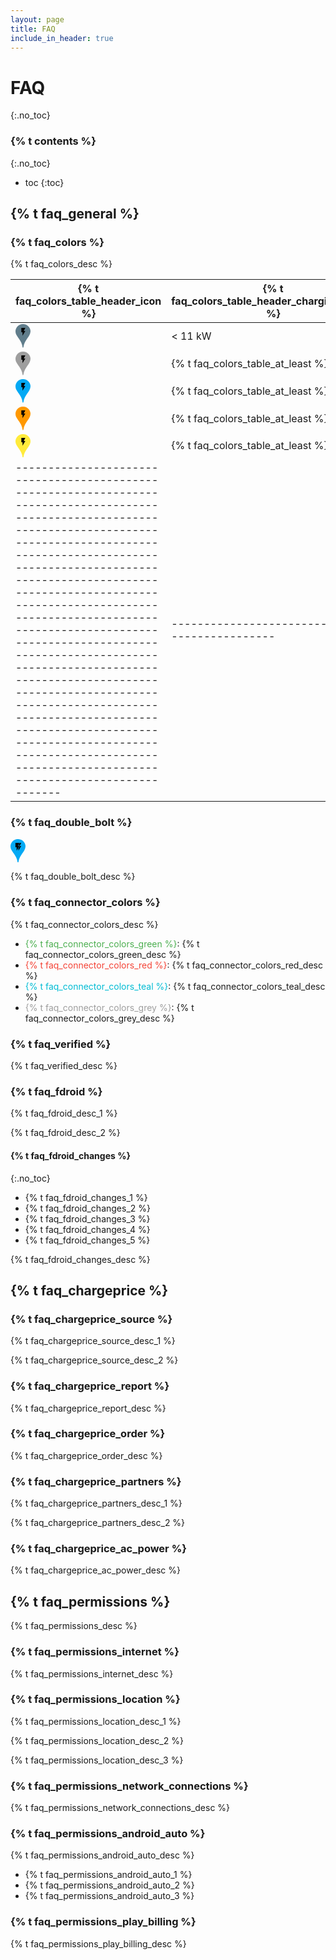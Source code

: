 ```yaml
---
layout: page
title: FAQ
include_in_header: true
---
```


# FAQ
{:.no_toc}

### {% t contents %}
{:.no_toc}

* toc
{:toc}

## {% t faq_general %}

### {% t faq_colors %}

{% t faq_colors_desc %}

| {% t faq_colors_table_header_icon %}                                                                                                                                                                                                                                                                                                                                                                                                                                                                                                                                                                | {% t faq_colors_table_header_charging_power %}  |
|-----------------------------------------------------------------------------------------------------------------------------------------------------------------------------------------------------------------------------------------------------------------------------------------------------------------------------------------------------------------------------------------------------------------------------------------------------------------------------------------------------------------------------------------------------------------------------------------------------|-------------------------------------------------|
| <svg width="24" version="1.1" xmlns="http://www.w3.org/2000/svg" viewBox="0 0 233.8 368.4"><path class="st0" fill="#607d8b" d="M109.8,0h13.6c33.9,1.9,67.1,18.5,87.7,45.8c13.5,17.2,21,38.6,22.7,60.3v8.1c-0.8,42.1-27.7,76.6-51,109.4 c-26.2,37-50.4,77.3-57.1,122.9c-1.8,7.7,0.4,18.5-8.9,22c-2.2-1.7-4.7-3.1-6.2-5.4c-2.7-25.5-9.1-50.7-20-73.9 c-12.3-27.1-29.5-51.6-47-75.6C33,199,23,184.2,14.7,168.3c-13-23.8-17.9-51.9-12.5-78.6c4.4-21.1,15.4-40.6,30.6-55.7 C53.3,14,81.1,1.8,109.8,0z" /><path class="st3" d="M90.9,57.3v68.2h18.6v55.8l43.4-74.4h-24.8l24.8-49.6H90.9z" /></svg><br/>   | < 11 kW                                         |
| <svg width="24" version="1.1" xmlns="http://www.w3.org/2000/svg" viewBox="0 0 233.8 368.4"><path class="st0" fill="#9e9e9e" d="M109.8,0h13.6c33.9,1.9,67.1,18.5,87.7,45.8c13.5,17.2,21,38.6,22.7,60.3v8.1c-0.8,42.1-27.7,76.6-51,109.4 c-26.2,37-50.4,77.3-57.1,122.9c-1.8,7.7,0.4,18.5-8.9,22c-2.2-1.7-4.7-3.1-6.2-5.4c-2.7-25.5-9.1-50.7-20-73.9 c-12.3-27.1-29.5-51.6-47-75.6C33,199,23,184.2,14.7,168.3c-13-23.8-17.9-51.9-12.5-78.6c4.4-21.1,15.4-40.6,30.6-55.7 C53.3,14,81.1,1.8,109.8,0z" /><path class="st3" d="M90.9,57.3v68.2h18.6v55.8l43.4-74.4h-24.8l24.8-49.6H90.9z" /></svg><br/>   | {% t faq_colors_table_at_least %} 11 kW         |
| <svg width="24" version="1.1" xmlns="http://www.w3.org/2000/svg" viewBox="0 0 233.8 368.4"><path class="st0" fill="#03a9f4" d="M109.8,0h13.6c33.9,1.9,67.1,18.5,87.7,45.8c13.5,17.2,21,38.6,22.7,60.3v8.1c-0.8,42.1-27.7,76.6-51,109.4 c-26.2,37-50.4,77.3-57.1,122.9c-1.8,7.7,0.4,18.5-8.9,22c-2.2-1.7-4.7-3.1-6.2-5.4c-2.7-25.5-9.1-50.7-20-73.9 c-12.3-27.1-29.5-51.6-47-75.6C33,199,23,184.2,14.7,168.3c-13-23.8-17.9-51.9-12.5-78.6c4.4-21.1,15.4-40.6,30.6-55.7 C53.3,14,81.1,1.8,109.8,0z" /><path class="st3" d="M90.9,57.3v68.2h18.6v55.8l43.4-74.4h-24.8l24.8-49.6H90.9z" /></svg><br/>   | {% t faq_colors_table_at_least %} 20 kW         |
| <svg width="24" version="1.1" xmlns="http://www.w3.org/2000/svg" viewBox="0 0 233.8 368.4"><path class="st0" fill="#ff9800" d="M109.8,0h13.6c33.9,1.9,67.1,18.5,87.7,45.8c13.5,17.2,21,38.6,22.7,60.3v8.1c-0.8,42.1-27.7,76.6-51,109.4 c-26.2,37-50.4,77.3-57.1,122.9c-1.8,7.7,0.4,18.5-8.9,22c-2.2-1.7-4.7-3.1-6.2-5.4c-2.7-25.5-9.1-50.7-20-73.9 c-12.3-27.1-29.5-51.6-47-75.6C33,199,23,184.2,14.7,168.3c-13-23.8-17.9-51.9-12.5-78.6c4.4-21.1,15.4-40.6,30.6-55.7 C53.3,14,81.1,1.8,109.8,0z" /><path class="st3" d="M90.9,57.3v68.2h18.6v55.8l43.4-74.4h-24.8l24.8-49.6H90.9z" /></svg><br/>   | {% t faq_colors_table_at_least %} 43 kW         |
| <svg width="24" version="1.1" xmlns="http://www.w3.org/2000/svg" viewBox="0 0 233.8 368.4"><path class="st0" fill="#ffeb3b" d="M109.8,0h13.6c33.9,1.9,67.1,18.5,87.7,45.8c13.5,17.2,21,38.6,22.7,60.3v8.1c-0.8,42.1-27.7,76.6-51,109.4 c-26.2,37-50.4,77.3-57.1,122.9c-1.8,7.7,0.4,18.5-8.9,22c-2.2-1.7-4.7-3.1-6.2-5.4c-2.7-25.5-9.1-50.7-20-73.9 c-12.3-27.1-29.5-51.6-47-75.6C33,199,23,184.2,14.7,168.3c-13-23.8-17.9-51.9-12.5-78.6c4.4-21.1,15.4-40.6,30.6-55.7 C53.3,14,81.1,1.8,109.8,0z" /><path class="st3" d="M90.9,57.3v68.2h18.6v55.8l43.4-74.4h-24.8l24.8-49.6H90.9z" /></svg><br/>   | {% t faq_colors_table_at_least %} 100 kW        |
| --------------------------------------------------------------------------------------------------------------------------------------------------------------------------------------------------------------------------------------------------------------------------------------------------------------------------------------------------------------------------------------------------------------------------------------------------------------------------------------------------------------------------------------------------------------------------------------------------- | ----------------------------------------------- |

### {% t faq_double_bolt %}

<svg width="24" viewBox="0 0 233.8 368.4"><path class="st0" fill="#03a9f4" d="M109.8,0h13.6c33.9,1.9,67.1,18.5,87.7,45.8c13.5,17.2,21,38.6,22.7,60.3v8.1c-0.8,42.1-27.7,76.6-51,109.4 c-26.2,37-50.4,77.3-57.1,122.9c-1.8,7.7,0.4,18.5-8.9,22c-2.2-1.7-4.7-3.1-6.2-5.4c-2.7-25.5-9.1-50.7-20-73.9 c-12.3-27.1-29.5-51.6-47-75.6C33,199,23,184.2,14.7,168.3c-13-23.8-17.9-51.9-12.5-78.6C6.6,68.6,17.6,49.1,32.8,34 C53.3,14,81.1,1.8,109.8,0z" /><polygon class="st1" points="143.2,109.4 123.5,143.2 123.5,181.3 166.9,106.9 144.7,106.9 	" /><path class="st1" d="M122.2,101.9h16.7h5.7l22.3-44.6c0,0-10.2,0-22.4,0l-1.1,2.2L122.2,101.9z" /><path class="st2" d="M138.9,57.3c-9.7,0-19.8,0-26.4,0c-2.5,0-5.1,0-7.6,0c-8.2,0-16.1,0-21.4,0c-4.1,0-6.6,0-6.6,0v68.2h18.6v55.8 l43.4-74.4h-24.8L138.9,57.3z" /></svg>

{% t faq_double_bolt_desc %}

### {% t faq_connector_colors %}

{% t faq_connector_colors_desc %}

- <span style="color:#4caf50">{% t faq_connector_colors_green %}</span>: {% t faq_connector_colors_green_desc %}
- <span style="color:#f44336">{% t faq_connector_colors_red %}</span>: {% t faq_connector_colors_red_desc %}
- <span style="color:#00bcd4">{% t faq_connector_colors_teal %}</span>: {% t faq_connector_colors_teal_desc %}
- <span style="color:#9e9e9e">{% t faq_connector_colors_grey %}</span>: {% t faq_connector_colors_grey_desc %}

### {% t faq_verified %}

{% t faq_verified_desc %}

### {% t faq_fdroid %}

{% t faq_fdroid_desc_1 %}

{% t faq_fdroid_desc_2 %}

#### {% t faq_fdroid_changes %}
{:.no_toc}

- {% t faq_fdroid_changes_1 %}
- {% t faq_fdroid_changes_2 %}
- {% t faq_fdroid_changes_3 %}
- {% t faq_fdroid_changes_4 %}
- {% t faq_fdroid_changes_5 %}

{% t faq_fdroid_changes_desc %}

## {% t faq_chargeprice %}

### {% t faq_chargeprice_source %}
{% t faq_chargeprice_source_desc_1 %}

{% t faq_chargeprice_source_desc_2 %}

### {% t faq_chargeprice_report %}
{% t faq_chargeprice_report_desc %}

### {% t faq_chargeprice_order %}
{% t faq_chargeprice_order_desc %}

### {% t faq_chargeprice_partners %}
{% t faq_chargeprice_partners_desc_1 %}

{% t faq_chargeprice_partners_desc_2 %}

### {% t faq_chargeprice_ac_power %}
{% t faq_chargeprice_ac_power_desc %}

## {% t faq_permissions %}
{% t faq_permissions_desc %}

### {% t faq_permissions_internet %}
{% t faq_permissions_internet_desc %}

### {% t faq_permissions_location %}
{% t faq_permissions_location_desc_1 %}

{% t faq_permissions_location_desc_2 %}

{% t faq_permissions_location_desc_3 %}

### {% t faq_permissions_network_connections %}
{% t faq_permissions_network_connections_desc %}

### {% t faq_permissions_android_auto %}
{% t faq_permissions_android_auto_desc %}
- {% t faq_permissions_android_auto_1 %}
- {% t faq_permissions_android_auto_2 %}
- {% t faq_permissions_android_auto_3 %}

### {% t faq_permissions_play_billing %}
{% t faq_permissions_play_billing_desc %}